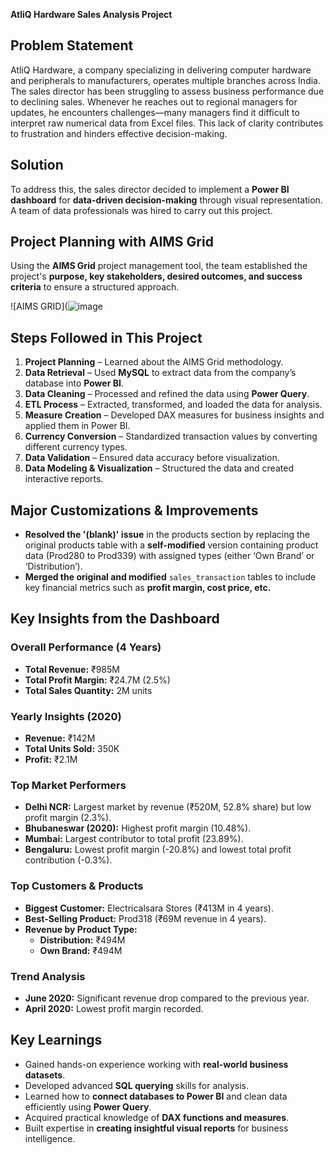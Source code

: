 **AtliQ Hardware Sales Analysis Project**

## **Problem Statement**  
AtliQ Hardware, a company specializing in delivering computer hardware and peripherals to manufacturers, operates multiple branches across India. The sales director has been struggling to assess business performance due to declining sales. Whenever he reaches out to regional managers for updates, he encounters challenges—many managers find it difficult to interpret raw numerical data from Excel files. This lack of clarity contributes to frustration and hinders effective decision-making.  

## **Solution**  
To address this, the sales director decided to implement a **Power BI dashboard** for **data-driven decision-making** through visual representation. A team of data professionals was hired to carry out this project.  

## **Project Planning with AIMS Grid**  
Using the **AIMS Grid** project management tool, the team established the project's **purpose, key stakeholders, desired outcomes, and success criteria** to ensure a structured approach.  

![AIMS GRID](![image](https://github.com/user-attachments/assets/1308285b-f447-4794-afe9-663b5145c5aa)




## **Steps Followed in This Project**  
1. **Project Planning** – Learned about the AIMS Grid methodology.  
2. **Data Retrieval** – Used **MySQL** to extract data from the company’s database into **Power BI**.  
3. **Data Cleaning** – Processed and refined the data using **Power Query**.  
4. **ETL Process** – Extracted, transformed, and loaded the data for analysis.  
5. **Measure Creation** – Developed DAX measures for business insights and applied them in Power BI.  
6. **Currency Conversion** – Standardized transaction values by converting different currency types.  
7. **Data Validation** – Ensured data accuracy before visualization.  
8. **Data Modeling & Visualization** – Structured the data and created interactive reports.  

## **Major Customizations & Improvements**  
- **Resolved the '(blank)' issue** in the products section by replacing the original products table with a **self-modified** version containing product data (Prod280 to Prod339) with assigned types (either ‘Own Brand’ or ‘Distribution’).  
- **Merged the original and modified** `sales_transaction` tables to include key financial metrics such as **profit margin, cost price, etc.**  

## **Key Insights from the Dashboard**  

### **Overall Performance (4 Years)**  
- **Total Revenue:** ₹985M  
- **Total Profit Margin:** ₹24.7M (2.5%)  
- **Total Sales Quantity:** 2M units  

### **Yearly Insights (2020)**  
- **Revenue:** ₹142M  
- **Total Units Sold:** 350K  
- **Profit:** ₹2.1M  

### **Top Market Performers**  
- **Delhi NCR:** Largest market by revenue (₹520M, 52.8% share) but low profit margin (2.3%).  
- **Bhubaneswar (2020):** Highest profit margin (10.48%).  
- **Mumbai:** Largest contributor to total profit (23.89%).  
- **Bengaluru:** Lowest profit margin (-20.8%) and lowest total profit contribution (-0.3%).  

### **Top Customers & Products**  
- **Biggest Customer:** Electricalsara Stores (₹413M in 4 years).  
- **Best-Selling Product:** Prod318 (₹69M revenue in 4 years).  
- **Revenue by Product Type:**   
  - **Distribution:** ₹494M  
  - **Own Brand:** ₹494M  

### **Trend Analysis**  
- **June 2020:** Significant revenue drop compared to the previous year.  
- **April 2020:** Lowest profit margin recorded.  

## **Key Learnings**  
- Gained hands-on experience working with **real-world business datasets**.  
- Developed advanced **SQL querying** skills for analysis.  
- Learned how to **connect databases to Power BI** and clean data efficiently using **Power Query**.  
- Acquired practical knowledge of **DAX functions and measures**.  
- Built expertise in **creating insightful visual reports** for business intelligence.  

